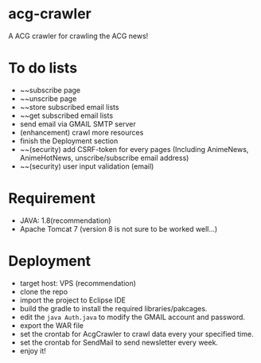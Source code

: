 # acg-crawler
A ACG crawler for crawling the ACG news!

# To do lists
- ~~subscribe page
- ~~unscribe page
- ~~store subscribed email lists
- ~~get subscribed email lists
- send email via GMAIL SMTP server
- (enhancement) crawl more resources
- finish the Deployment section
- ~~(security) add CSRF-token for every pages
(Including AnimeNews, AnimeHotNews, unscribe/subscribe email address)
- ~~(security) user input validation (email)

# Requirement
- JAVA: 1.8(recommendation)
- Apache Tomcat 7 (version 8 is not sure to be worked well...)

# Deployment
- target host: VPS (recommendation)
- clone the repo
- import the project to Eclipse IDE
- build the gradle to install the required libraries/pakcages.
- edit the ```java Auth.java``` to modify the GMAIL account and password.
- export the WAR file
- set the crontab for AcgCrawler to crawl data every your specified time.
- set the crontab for SendMail to send newsletter every week.
- enjoy it!
